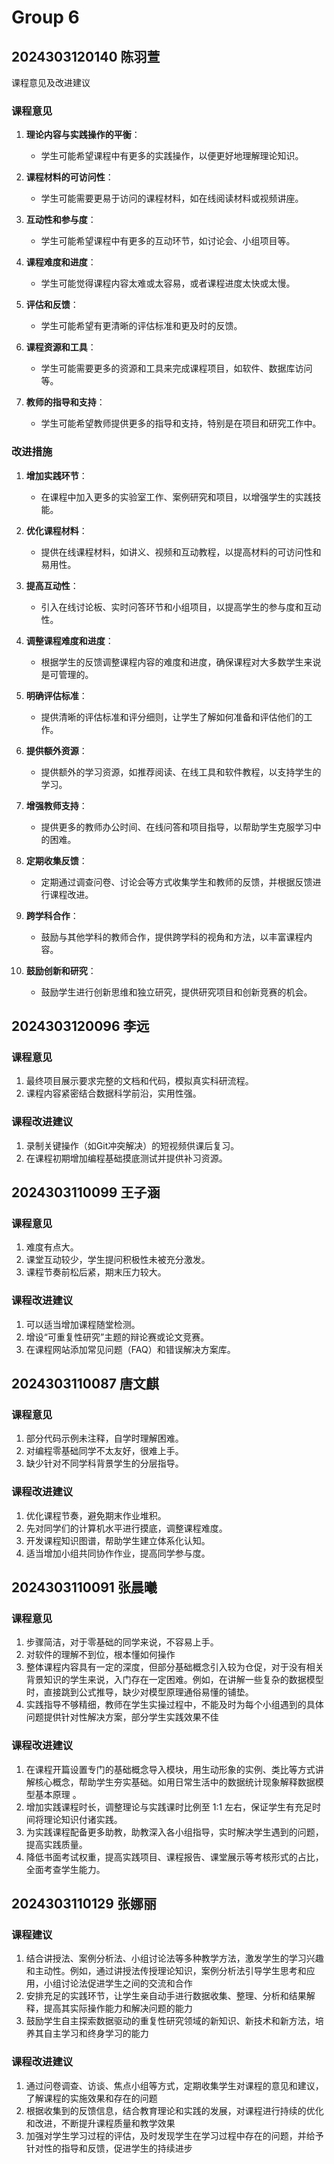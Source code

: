 # Group 6

## 2024303120140 陈羽萱

课程意见及改进建议

### 课程意见

1. **理论内容与实践操作的平衡**：
   - 学生可能希望课程中有更多的实践操作，以便更好地理解理论知识。

2. **课程材料的可访问性**：
   - 学生可能需要更易于访问的课程材料，如在线阅读材料或视频讲座。

3. **互动性和参与度**：
   - 学生可能希望课程中有更多的互动环节，如讨论会、小组项目等。

4. **课程难度和进度**：
   - 学生可能觉得课程内容太难或太容易，或者课程进度太快或太慢。

5. **评估和反馈**：
   - 学生可能希望有更清晰的评估标准和更及时的反馈。

6. **课程资源和工具**：
   - 学生可能需要更多的资源和工具来完成课程项目，如软件、数据库访问等。

7. **教师的指导和支持**：
   - 学生可能希望教师提供更多的指导和支持，特别是在项目和研究工作中。

### 改进措施

1. **增加实践环节**：
   - 在课程中加入更多的实验室工作、案例研究和项目，以增强学生的实践技能。

2. **优化课程材料**：
   - 提供在线课程材料，如讲义、视频和互动教程，以提高材料的可访问性和易用性。

3. **提高互动性**：
   - 引入在线讨论板、实时问答环节和小组项目，以提高学生的参与度和互动性。

4. **调整课程难度和进度**：
   - 根据学生的反馈调整课程内容的难度和进度，确保课程对大多数学生来说是可管理的。

5. **明确评估标准**：
   - 提供清晰的评估标准和评分细则，让学生了解如何准备和评估他们的工作。

6. **提供额外资源**：
   - 提供额外的学习资源，如推荐阅读、在线工具和软件教程，以支持学生的学习。

7. **增强教师支持**：
   - 提供更多的教师办公时间、在线问答和项目指导，以帮助学生克服学习中的困难。

8. **定期收集反馈**：
   - 定期通过调查问卷、讨论会等方式收集学生和教师的反馈，并根据反馈进行课程改进。

9. **跨学科合作**：
   - 鼓励与其他学科的教师合作，提供跨学科的视角和方法，以丰富课程内容。

10. **鼓励创新和研究**：
    - 鼓励学生进行创新思维和独立研究，提供研究项目和创新竞赛的机会。



## 2024303120096 李远

### 课程意见

1. 最终项目展示要求完整的文档和代码，模拟真实科研流程。
2. 课程内容紧密结合数据科学前沿，实用性强。

### 课程改进建议

1. 录制关键操作（如Git冲突解决）的短视频供课后复习。
2. 在课程初期增加编程基础摸底测试并提供补习资源。

## 2024303110099 王子涵

### 课程意见

1. 难度有点大。
2. 课堂互动较少，学生提问积极性未被充分激发。
3. 课程节奏前松后紧，期末压力较大。

### 课程改进建议

1. 可以适当增加课程随堂检测。
2. 增设“可重复性研究”主题的辩论赛或论文竞赛。
3. 在课程网站添加常见问题（FAQ）和错误解决方案库。

## 2024303110087 唐文麒

### 课程意见

1. 部分代码示例未注释，自学时理解困难。
2. 对编程零基础同学不太友好，很难上手。
3. 缺少针对不同学科背景学生的分层指导。

### 课程改进建议

1. 优化课程节奏，避免期末作业堆积。
2. 先对同学们的计算机水平进行摸底，调整课程难度。
3. 开发课程知识图谱，帮助学生建立体系化认知。
4. 适当增加小组共同协作作业，提高同学参与度。

## 2024303110091 张晨曦

### 课程意见

1. 步骤简洁，对于零基础的同学来说，不容易上手。
2. 对软件的理解不到位，根本懂如何操作
3. 整体课程内容具有一定的深度，但部分基础概念引入较为仓促，对于没有相关背景知识的学生来说，入门存在一定困难。例如，在讲解一些复杂的数据模型时，直接跳到公式推导，缺少对模型原理通俗易懂的铺垫。
4. 实践指导不够精细，教师在学生实操过程中，不能及时为每个小组遇到的具体问题提供针对性解决方案，部分学生实践效果不佳

### 课程改进建议

1. 在课程开篇设置专门的基础概念导入模块，用生动形象的实例、类比等方式讲解核心概念，帮助学生夯实基础。如用日常生活中的数据统计现象解释数据模型基本原理 。
2. 增加实践课程时长，调整理论与实践课时比例至 1:1 左右，保证学生有充足时间将理论知识付诸实践。
3. 为实践课程配备更多助教，助教深入各小组指导，实时解决学生遇到的问题，提高实践质量。
4. 降低书面考试权重，提高实践项目、课程报告、课堂展示等考核形式的占比，全面考查学生能力。

## 2024303110129 张娜丽

### 课程建议

1. 结合讲授法、案例分析法、小组讨论法等多种教学方法，激发学生的学习兴趣和主动性。例如，通过讲授法传授理论知识，案例分析法引导学生思考和应用，小组讨论法促进学生之间的交流和合作
2. 安排充足的实践环节，让学生亲自动手进行数据收集、整理、分析和结果解释，提高其实际操作能力和解决问题的能力
3. 鼓励学生自主探索数据驱动的重复性研究领域的新知识、新技术和新方法，培养其自主学习和终身学习的能力

### 课程改进建议

1. 通过问卷调查、访谈、焦点小组等方式，定期收集学生对课程的意见和建议，了解课程的实施效果和存在的问题
2. 根据收集到的反馈信息，结合教育理论和实践的发展，对课程进行持续的优化和改进，不断提升课程质量和教学效果
3. 加强对学生学习过程的评估，及时发现学生在学习过程中存在的问题，并给予针对性的指导和反馈，促进学生的持续进步

